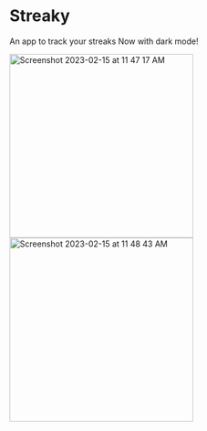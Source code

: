 # Streaky
An app to track your streaks
Now with dark mode!
<div>
<img width="322" alt="Screenshot 2023-02-15 at 11 47 17 AM" src="https://user-images.githubusercontent.com/57610056/218924182-10ddee24-275d-4e3b-ba59-b2ecffb03e00.png">
<img width="322" alt="Screenshot 2023-02-15 at 11 48 43 AM" src="https://user-images.githubusercontent.com/57610056/218924334-3dec0b32-f64b-48e3-9bc6-1b95385b5eea.png">
